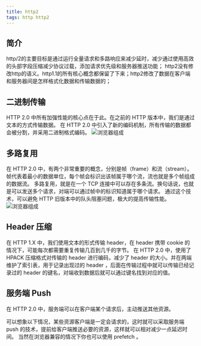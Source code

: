 ```yaml
---
title: http2
tags: http http2
---
```

##  简介
http/2的主要目标是通过运行全量请求和多路响应来减少延时，减少通过使用高效的头部字段压缩减少协议过载，添加请求优先级和服务器推送功能；
http2没有修改http的语义。http1.1的所有核心概念都保留了下来；http2修改了数据在客户端和服务器间是怎样格式化数据和传输数据的；

## 二进制传输
HTTP 2.0 中所有加强性能的核心点在于此。在之前的 HTTP 版本中，我们是通过文本的方式传输数据。
在 HTTP 2.0 中引入了新的编码机制，所有传输的数据都会被分割，并采用二进制格式编码。
![浏览器组成](/assets/images/http2.png)

## 多路复用
在 HTTP 2.0 中，有两个非常重要的概念，分别是帧（frame）和流（stream）。
帧代表着最小的数据单位，每个帧会标识出该帧属于哪个流，流也就是多个帧组成的数据流。
多路复用，就是在一个 TCP 连接中可以存在多条流。换句话说，也就是可以发送多个请求，对端可以通过帧中的标识知道属于哪个请求。
通过这个技术，可以避免 HTTP 旧版本中的队头阻塞问题，极大的提高传输性能。
![浏览器组成](/assets/images/h2-1.png)
## Header 压缩
在 HTTP 1.X 中，我们使用文本的形式传输 header，在 header 携带 cookie 的情况下，可能每次都需要重复传输几百到几千的字节。
在 HTTP 2.0 中，使用了 HPACK 压缩格式对传输的 header 进行编码，减少了 header 的大小。并在两端维护了索引表，用于记录出现过的 header ，后面在传输过程中就可以传输已经记录过的 header 的键名，对端收到数据后就可以通过键名找到对应的值。

## 服务端 Push
在 HTTP 2.0 中，服务端可以在客户端某个请求后，主动推送其他资源。

可以想象以下情况，某些资源客户端是一定会请求的，这时就可以采取服务端 push 的技术，提前给客户端推送必要的资源，这样就可以相对减少一点延迟时间。
当然在浏览器兼容的情况下你也可以使用 prefetch 。
